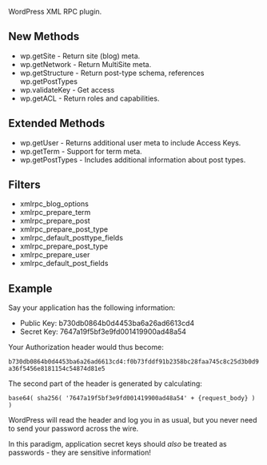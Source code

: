 WordPress XML RPC plugin.

## New Methods
* wp.getSite - Return site (blog) meta.
* wp.getNetwork - Return MultiSite meta.
* wp.getStructure - Return post-type schema, references wp.getPostTypes
* wp.validateKey - Get access
* wp.getACL - Return roles and capabilities.

## Extended Methods
* wp.getUser - Returns additional user meta to include Access Keys.
* wp.getTerm - Support for term meta.
* wp.getPostTypes - Includes additional information about post types.

## Filters
* xmlrpc_blog_options
* xmlrpc_prepare_term
* xmlrpc_prepare_post
* xmlrpc_prepare_post_type
* xmlrpc_default_posttype_fields
* xmlrpc_prepare_post_type
* xmlrpc_prepare_user
* xmlrpc_default_post_fields

## Example

Say your application has the following information:
* Public Key: b730db0864b0d4453ba6a26ad6613cd4
* Secret Key: 7647a19f5bf3e9fd001419900ad48a54

Your Authorization header would thus become:

`b730db0864b0d4453ba6a26ad6613cd4:f0b73fddf91b2358bc28faa745c8c25d3b0d9a36f5456e8181154c54874d81e5`

The second part of the header is generated by calculating:

`base64( sha256( '7647a19f5bf3e9fd001419900ad48a54' + {request_body} ) )`

WordPress will read the header and log you in as usual, but you never need to send your password across the wire.

In this paradigm, application secret keys should _also_ be treated as passwords - they are sensitive information!

